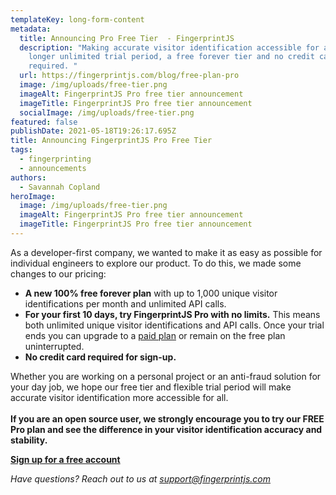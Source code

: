 ```yaml
---
templateKey: long-form-content
metadata:
  title: Announcing Pro Free Tier  - FingerprintJS
  description: "Making accurate visitor identification accessible for all with a
    longer unlimited trial period, a free forever tier and no credit card
    required. "
  url: https://fingerprintjs.com/blog/free-plan-pro
  image: /img/uploads/free-tier.png
  imageAlt: FingerprintJS Pro free tier announcement
  imageTitle: FingerprintJS Pro free tier announcement
  socialImage: /img/uploads/free-tier.png
featured: false
publishDate: 2021-05-18T19:26:17.695Z
title: Announcing FingerprintJS Pro Free Tier
tags:
  - fingerprinting
  - announcements
authors:
  - Savannah Copland
heroImage:
  image: /img/uploads/free-tier.png
  imageAlt: FingerprintJS Pro free tier announcement
  imageTitle: FingerprintJS Pro free tier announcement
---
```

As a developer-first company, we wanted to make it as easy as possible for individual engineers to explore our product. To do this, we made some changes to our pricing:

* **A  new 100% free forever plan** with up to 1,000 unique visitor identifications per month and unlimited API calls.
* **For your first 10 days,  try FingerprintJS Pro with no limits.** This means both unlimited unique visitor identifications and API calls. Once your trial ends you can upgrade to a [paid plan](https://fingerprintjs.com/pricing/) or remain on the free plan uninterrupted.
* **No credit card required for sign-up.** 

Whether you are working on a personal project or an anti-fraud solution for your day job, we hope our free tier and flexible trial period will make accurate visitor identification more accessible for all.\
\
**If you are an open source user, we strongly encourage you to try our FREE Pro plan and see the difference in your visitor identification accuracy and stability.**

**[Sign up for a free account](https://dashboard.fingerprintjs.com/signup)**

<i>Have questions? Reach out to us at [support@fingerprintjs.com](mailto:support@fingerprintjs.com)</i>